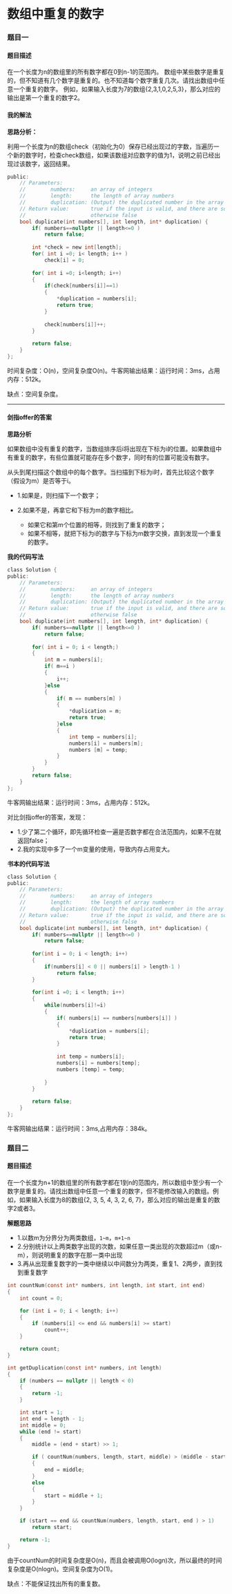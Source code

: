 # 数组中重复的数字

### 题目一

#### 题目描述

在一个长度为n的数组里的所有数字都在0到n-1的范围内。 数组中某些数字是重复的，但不知道有几个数字是重复的。也不知道每个数字重复几次。请找出数组中任意一个重复的数字。 例如，如果输入长度为7的数组{2,3,1,0,2,5,3}，那么对应的输出是第一个重复的数字2。

#### 我的解法

**思路分析：**

利用一个长度为n的数组check（初始化为0）保存已经出现过的字数，当遍历一个新的数字时，检查check数组，如果该数组对应数字的值为1，说明之前已经出现过该数字，返回结果。

```c
public:
    // Parameters:
    //        numbers:     an array of integers
    //        length:      the length of array numbers
    //        duplication: (Output) the duplicated number in the array number
    // Return value:       true if the input is valid, and there are some duplications in the array number
    //                     otherwise false
    bool duplicate(int numbers[], int length, int* duplication) {
        if( numbers==nullptr || length<=0 )
            return false;
        
        int *check = new int[length];
        for( int i =0; i< length; i++ )
            check[i] = 0;
        
        for( int i =0; i<length; i++)
        {
            if(check[numbers[i]]==1)
            {
                *duplication = numbers[i];
                return true;
            }
            
            check[numbers[i]]++;
        }
        
        return false;
    }
};
```

时间复杂度：O(n)，空间复杂度O(n)。牛客网输出结果：运行时间：3ms，占用内存：512k。

缺点：空间复杂度。

---

#### 剑指offer的答案

**思路分析**

如果数组中没有重复的数字，当数组排序后i将出现在下标为i的位置。如果数组中有重复的数字，有些位置就可能存在多个数字，同时有的位置可能没有数字。

从头到尾扫描这个数组中的每个数字。当扫描到下标为i时，首先比较这个数字（假设为m）是否等于i。

-	1.如果是，则扫描下一个数字；

-	2.如果不是，再拿它和下标为m的数字相比。
	-	如果它和第m个位置的相等，则找到了重复的数字；
	-	如果不相等，就把下标为i的数字与下标为m数字交换，直到发现一个重复的数字。
	
**我的代码写法**

```c
class Solution {
public:
    // Parameters:
    //        numbers:     an array of integers
    //        length:      the length of array numbers
    //        duplication: (Output) the duplicated number in the array number
    // Return value:       true if the input is valid, and there are some duplications in the array number
    //                     otherwise false
    bool duplicate(int numbers[], int length, int* duplication) {
        if( numbers==nullptr || length<=0 )
            return false;
        
        for( int i = 0; i < length;)
        {
            int m = numbers[i];
            if( m==i )
            {
                i++;
            }else
            {
                if( m == numbers[m] )
                {
                    *duplication = m;
                    return true;
                }else
                {
                    int temp = numbers[i];
                    numbers[i] = numbers[m];
                    numbers [m] = temp;
                }
            }
        }
        return false;
    }
};
```

牛客网输出结果：运行时间：3ms，占用内存：512k。

对比剑指offer的答案，发现：

-	1.少了第二个循环，即先循环检查一遍是否数字都在合法范围内，如果不在就返回false；
-	2.我的实现中多了一个m变量的使用，导致内存占用变大。

**书本的代码写法**

```c
class Solution {
public:
    // Parameters:
    //        numbers:     an array of integers
    //        length:      the length of array numbers
    //        duplication: (Output) the duplicated number in the array number
    // Return value:       true if the input is valid, and there are some duplications in the array number
    //                     otherwise false
    bool duplicate(int numbers[], int length, int* duplication) {
        if( numbers==nullptr || length<=0 )
            return false;
        
        for(int i = 0; i < length; i++)
        {
            if(numbers[i] < 0 || numbers[i] > length-1 )
                return false;
        }
        
        for(int i =0; i < length; i++)
        {
            while(numbers[i]!=i)
            {
                if( numbers[i] == numbers[numbers[i]] )
                {
                    *duplication = numbers[i];
                    return true;
                }
                
                int temp = numbers[i];
                numbers[i] = numbers[temp];
                numbers [temp] = temp;
                
            }
        }
        
        return false;
    }
};
```

牛客网输出结果：运行时间：3ms,占用内存：384k。

### 题目二 

#### 题目描述

在一个长度为n+1的数组里的所有数字都在1到n的范围内，所以数组中至少有一个数字是重复的。请找出数组中任意一个重复的数字，但不能修改输入的数组。例如，如果输入长度为8的数组{2, 3, 5, 4, 3, 2, 6, 7}，那么对应的输出是重复的数字2或者3。

**解题思路**

-	1.以数m为分界分为两类数组，`1~m`，`m+1~n`
-	2.分别统计以上两类数字出现的次数，如果任意一类出现的次数超过m（或n-m），则说明重复的数字在那一类中出现
-	3.再从出现重复数字的一类中继续以中间数分为两类，重复1、2两步，直到找到重复数字

```c
int countNum(const int* numbers, int length, int start, int end)
{
	int count = 0;

	for (int i = 0; i < length; i++)
	{
		if (numbers[i] <= end && numbers[i] >= start)
			count++;
	}

	return count;
}

int getDuplication(const int* numbers, int length)
{
	if (numbers == nullptr || length < 0)
	{
		return -1;
	}

	int start = 1;
	int end = length - 1;
	int middle = 0;
	while (end != start)
	{
		middle = (end + start) >> 1;

		if ( countNum(numbers, length, start, middle) > (middle - start + 1) )
		{
			end = middle;
		}
		else
		{
			start = middle + 1;
		}
	}

	if (start == end && countNum(numbers, length, start, end ) > 1)
		return start;

	return -1;
}
```

由于countNum的时间复杂度是O(n)，而且会被调用O(logn)次，所以最终的时间复杂度是O(nlogn)。空间复杂度为O(1)。

缺点：不能保证找出所有的重复数。